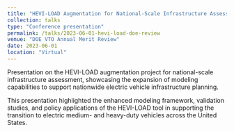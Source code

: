 ```yaml
---
title: "HEVI-LOAD Augmentation for National-Scale Infrastructure Assessment"
collection: talks
type: "Conference presentation"
permalink: /talks/2023-06-01-hevi-load-doe-review
venue: "DOE VTO Annual Merit Review"
date: 2023-06-01
location: "Virtual"
---
```


Presentation on the HEVI-LOAD augmentation project for national-scale infrastructure assessment, showcasing the expansion of modeling capabilities to support nationwide electric vehicle infrastructure planning.

This presentation highlighted the enhanced modeling framework, validation studies, and policy applications of the HEVI-LOAD tool in supporting the transition to electric medium- and heavy-duty vehicles across the United States.
